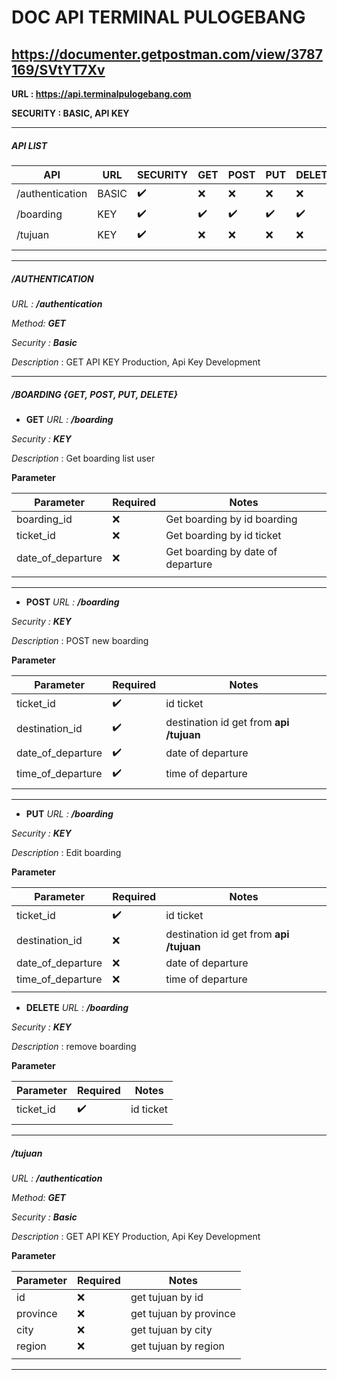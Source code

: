 # DOC API TERMINAL PULOGEBANG
https://documenter.getpostman.com/view/3787169/SVtYT7Xv
------------

**URL :  https://api.terminalpulogebang.com**

**SECURITY : BASIC, API KEY**


------------

##### API LIST
|  API | URL  | SECURITY | GET | POST  | PUT   | DELETE |
| ------------ | ------------ | ------------ | ------------ | ------------ | ------------ |------------ |
|  /authentication |BASIC | :heavy_check_mark:  |:x:  |:x: |:x:   |:x: |
|  /boarding |KEY | :heavy_check_mark:  |:heavy_check_mark:   |:heavy_check_mark:   |:heavy_check_mark:   |:heavy_check_mark:  |
|  /tujuan |KEY | :heavy_check_mark:   |:x:  |:x:  |:x:   |:x: |
|   |   |   |   |   | | ||

------------


##### /AUTHENTICATION
*URL : **/authentication***

*Method: **GET***

*Security : **Basic***

*Description* : GET API KEY Production, Api Key Development

------------



##### /BOARDING {GET, POST, PUT, DELETE}
- **GET**
*URL : **/boarding*** 

*Security : **KEY***

*Description* : Get boarding list user

**Parameter**

| Parameter  | Required  |Notes   |
| ------------ | ------------ | ------------ |
| boarding_id  | :x: | Get boarding by id boarding  |
| ticket_id  | :x: | Get boarding by id ticket  |
| date_of_departure  | :x: | Get boarding by date of departure  |
|   |   |   | |

------------


- **POST**
*URL : **/boarding*** 

*Security : **KEY***

*Description* :  POST new boarding

**Parameter**

| Parameter  | Required  |Notes   |
| ------------ | ------------ | ------------ |
| ticket_id  |:heavy_check_mark:   |  id ticket  |
| destination_id  | :heavy_check_mark:   | destination id get from **api /tujuan** |
| date_of_departure  | :heavy_check_mark:   |  date of departure  |
| time_of_departure  | :heavy_check_mark:   | time of departure  |
|   |   |   | |

------------
- **PUT**
*URL : **/boarding*** 

*Security : **KEY***

*Description* : Edit boarding

**Parameter**

| Parameter  | Required  |Notes   |
| ------------ | ------------ | ------------ |
| ticket_id  |:heavy_check_mark:   |  id ticket  |
| destination_id  |  :x:  | destination id get from **api /tujuan** |
| date_of_departure  |  :x:   |  date of departure  |
| time_of_departure  | :x:  | time of departure  |
|   |   |   | |

- **DELETE**
*URL : **/boarding*** 

*Security : **KEY***

*Description* :  remove boarding 

**Parameter**

| Parameter  | Required  |Notes   |
| ------------ | ------------ | ------------ |
| ticket_id  |:heavy_check_mark:   |  id ticket  |
|   |   |   | |


------------

##### /tujuan

*URL : **/authentication*** 

*Method: **GET***

*Security : **Basic***

*Description* : GET API KEY Production, Api Key Development

**Parameter**

| Parameter  | Required  |Notes   |
| ------------ | ------------ | ------------ |
| id  |:x: | get tujuan by id  |
| province  |:x: | get tujuan by province  |
| city  |:x: | get tujuan by city  |
| region  |:x: | get tujuan by region  |
|   |   |   | |
------------
